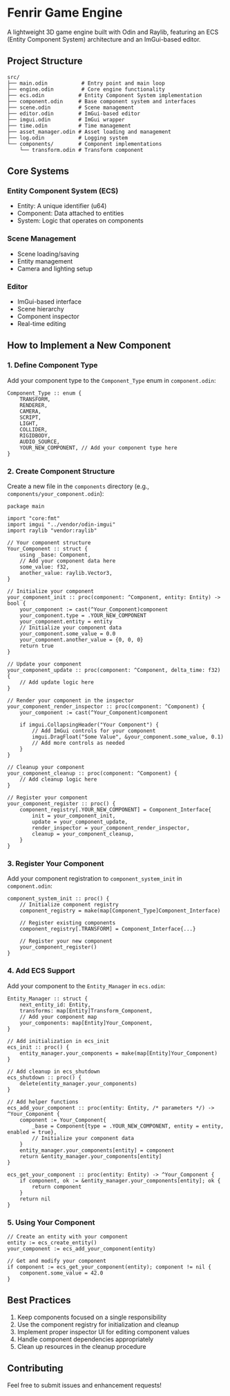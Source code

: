 # Fenrir Game Engine

A lightweight 3D game engine built with Odin and Raylib, featuring an ECS (Entity Component System) architecture and an ImGui-based editor.

## Project Structure

```
src/
├── main.odin           # Entry point and main loop
├── engine.odin         # Core engine functionality
├── ecs.odin           # Entity Component System implementation
├── component.odin     # Base component system and interfaces
├── scene.odin         # Scene management
├── editor.odin        # ImGui-based editor
├── imgui.odin         # ImGui wrapper
├── time.odin          # Time management
├── asset_manager.odin # Asset loading and management
├── log.odin           # Logging system
└── components/        # Component implementations
    └── transform.odin # Transform component
```

## Core Systems

### Entity Component System (ECS)
- Entity: A unique identifier (u64)
- Component: Data attached to entities
- System: Logic that operates on components

### Scene Management
- Scene loading/saving
- Entity management
- Camera and lighting setup

### Editor
- ImGui-based interface
- Scene hierarchy
- Component inspector
- Real-time editing

## How to Implement a New Component

### 1. Define Component Type
Add your component type to the `Component_Type` enum in `component.odin`:
```odin
Component_Type :: enum {
    TRANSFORM,
    RENDERER,
    CAMERA,
    SCRIPT,
    LIGHT,
    COLLIDER,
    RIGIDBODY,
    AUDIO_SOURCE,
    YOUR_NEW_COMPONENT, // Add your component type here
}
```

### 2. Create Component Structure
Create a new file in the `components` directory (e.g., `components/your_component.odin`):
```odin
package main

import "core:fmt"
import imgui "../vendor/odin-imgui"
import raylib "vendor:raylib"

// Your component structure
Your_Component :: struct {
    using _base: Component,
    // Add your component data here
    some_value: f32,
    another_value: raylib.Vector3,
}

// Initialize your component
your_component_init :: proc(component: ^Component, entity: Entity) -> bool {
    your_component := cast(^Your_Component)component
    your_component.type = .YOUR_NEW_COMPONENT
    your_component.entity = entity
    // Initialize your component data
    your_component.some_value = 0.0
    your_component.another_value = {0, 0, 0}
    return true
}

// Update your component
your_component_update :: proc(component: ^Component, delta_time: f32) {
    // Add update logic here
}

// Render your component in the inspector
your_component_render_inspector :: proc(component: ^Component) {
    your_component := cast(^Your_Component)component
    
    if imgui.CollapsingHeader("Your Component") {
        // Add ImGui controls for your component
        imgui.DragFloat("Some Value", &your_component.some_value, 0.1)
        // Add more controls as needed
    }
}

// Cleanup your component
your_component_cleanup :: proc(component: ^Component) {
    // Add cleanup logic here
}

// Register your component
your_component_register :: proc() {
    component_registry[.YOUR_NEW_COMPONENT] = Component_Interface{
        init = your_component_init,
        update = your_component_update,
        render_inspector = your_component_render_inspector,
        cleanup = your_component_cleanup,
    }
}
```

### 3. Register Your Component
Add your component registration to `component_system_init` in `component.odin`:
```odin
component_system_init :: proc() {
    // Initialize component registry
    component_registry = make(map[Component_Type]Component_Interface)

    // Register existing components
    component_registry[.TRANSFORM] = Component_Interface{...}
    
    // Register your new component
    your_component_register()
}
```

### 4. Add ECS Support
Add your component to the `Entity_Manager` in `ecs.odin`:
```odin
Entity_Manager :: struct {
    next_entity_id: Entity,
    transforms: map[Entity]Transform_Component,
    // Add your component map
    your_components: map[Entity]Your_Component,
}

// Add initialization in ecs_init
ecs_init :: proc() {
    entity_manager.your_components = make(map[Entity]Your_Component)
}

// Add cleanup in ecs_shutdown
ecs_shutdown :: proc() {
    delete(entity_manager.your_components)
}

// Add helper functions
ecs_add_your_component :: proc(entity: Entity, /* parameters */) -> ^Your_Component {
    component := Your_Component{
        _base = Component{type = .YOUR_NEW_COMPONENT, entity = entity, enabled = true},
        // Initialize your component data
    }
    entity_manager.your_components[entity] = component
    return &entity_manager.your_components[entity]
}

ecs_get_your_component :: proc(entity: Entity) -> ^Your_Component {
    if component, ok := &entity_manager.your_components[entity]; ok {
        return component
    }
    return nil
}
```

### 5. Using Your Component
```odin
// Create an entity with your component
entity := ecs_create_entity()
your_component := ecs_add_your_component(entity)

// Get and modify your component
if component := ecs_get_your_component(entity); component != nil {
    component.some_value = 42.0
}
```

## Best Practices
1. Keep components focused on a single responsibility
2. Use the component registry for initialization and cleanup
3. Implement proper inspector UI for editing component values
4. Handle component dependencies appropriately
5. Clean up resources in the cleanup procedure

## Contributing
Feel free to submit issues and enhancement requests! 